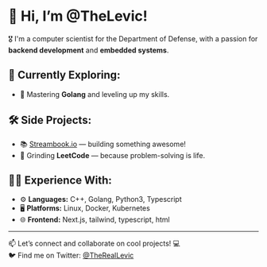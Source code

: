 # 👋 Hi, I’m @TheLevic!

🎖️ I'm a computer scientist for the Department of Defense, with a passion for **backend development** and **embedded systems**.

## 🚀 Currently Exploring:
- 🌟 Mastering **Golang** and leveling up my skills.

## 🛠️ Side Projects:
- 📚 [Streambook.io](#) — building something awesome!
- 🧠 Grinding **LeetCode** — because problem-solving is life.

## 🧑‍💻 Experience With:
- ⚙️ **Languages:** C++, Golang, Python3, Typescript
- 🖥️ **Platforms:** Linux, Docker, Kubernetes
- 🌐 **Frontend:** Next.js, tailwind, typescript, html

---

📫 Let’s connect and collaborate on cool projects! 💻  
🐦 Find me on Twitter: [@TheRealLevic](https://twitter.com/TheRealLevic)
